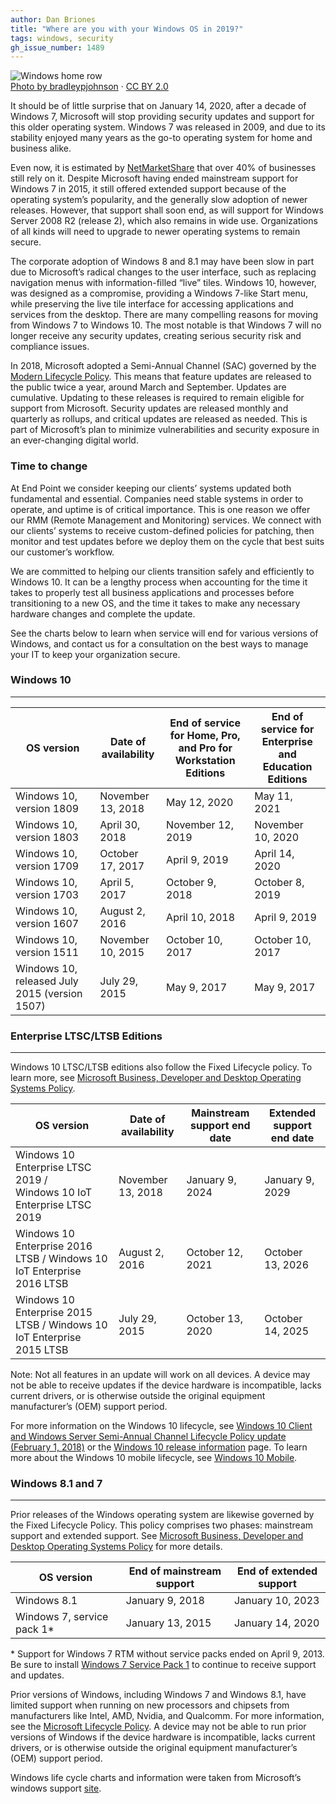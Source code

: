 ```yaml
---
author: Dan Briones
title: "Where are you with your Windows OS in 2019?"
tags: windows, security
gh_issue_number: 1489
---
```


<img src="/blog/2019/02/12/where-are-you-with-windows-2019/image-0.jpg" alt="Windows home row" /><br><a href="https://www.flickr.com/photos/bradleypjohnson/6139142250/">Photo by bradleypjohnson</a> · <a href="https://creativecommons.org/licenses/by/2.0/">CC BY 2.0</a>

It should be of little surprise that on January 14, 2020, after a decade of Windows&nbsp;7, Microsoft will stop providing security updates and support for this older operating system. Windows&nbsp;7 was released in 2009, and due to its stability enjoyed many years as the go-to operating system for home and business alike.

Even now, it is estimated by [NetMarketShare](https://netmarketshare.com/operating-system-market-share.aspx) that over 40% of businesses still rely on it. Despite Microsoft having ended mainstream support for Windows&nbsp;7 in 2015, it still offered extended support because of the operating system’s popularity, and the generally slow adoption of newer releases. However, that support shall soon end, as will support for Windows Server 2008 R2 (release 2), which also remains in wide use. Organizations of all kinds will need to upgrade to newer operating systems to remain secure.

The corporate adoption of Windows&nbsp;8 and 8.1 may have been slow in part due to Microsoft’s radical changes to the user interface, such as replacing navigation menus with information-​filled “live” tiles. Windows&nbsp;10, however, was designed as a compromise, providing a Windows&nbsp;7-​like Start menu, while preserving the live tile interface for accessing applications and services from the desktop. There are many compelling reasons for moving from Windows&nbsp;7 to Windows&nbsp;10. The most notable is that Windows&nbsp;7 will no longer receive any security updates, creating serious security risk and compliance issues.

In 2018, Microsoft adopted a Semi-​Annual Channel (SAC) governed by the [Modern Lifecycle Policy](https://support.microsoft.com/en-us/help/30881). This means that feature updates are released to the public twice a year, around March and September. Updates are cumulative. Updating to these releases is required to remain eligible for support from Microsoft. Security updates are released monthly and quarterly as rollups, and critical updates are released as needed. This is part of Microsoft’s plan to minimize vulnerabilities and security exposure in an ever-​changing digital world.

### Time to change

At End Point we consider keeping our clients’ systems updated both fundamental and essential. Companies need stable systems in order to operate, and uptime is of critical importance. This is one reason we offer our RMM (Remote Management and Monitoring) services. We connect with our clients’ systems to receive custom-​defined policies for patching, then monitor and test updates before we deploy them on the cycle that best suits our customer’s workflow.

We are committed to helping our clients transition safely and efficiently to Windows&nbsp;10. It can be a lengthy process when accounting for the time it takes to properly test all business applications and processes before transitioning to a new OS, and the time it takes to make any necessary hardware changes and complete the update.

See the charts below to learn when service will end for various versions of Windows, and contact us for a consultation on the best ways to manage your IT to keep your organization secure.

### Windows&nbsp;10

* * * * *

<table>
<thead><tr><th>OS version</th><th>Date of availability</th><th>End of service for Home, Pro, and Pro for Workstation Editions</th><th>End of service for Enterprise and Education Editions</th></tr></thead><tbody>
 <tr><td>Windows&nbsp;10, version 1809</td><td>November 13, 2018</td><td>May 12, 2020</td><td>May 11, 2021</td></tr>
 <tr><td>Windows&nbsp;10, version 1803</td><td>April 30, 2018</td><td>November 12, 2019</td><td>November 10, 2020</td></tr>
 <tr><td>Windows&nbsp;10, version 1709</td><td>October 17, 2017</td><td>April 9, 2019</td><td>April 14, 2020</td></tr>
 <tr><td>Windows&nbsp;10, version 1703</td><td>April 5, 2017</td><td>October 9, 2018</td><td>October 8, 2019</td></tr>
 <tr><td>Windows&nbsp;10, version 1607</td><td>August 2, 2016</td><td>April 10, 2018</td><td>April 9, 2019</td></tr>
 <tr><td>Windows&nbsp;10, version 1511</td><td>November 10, 2015</td><td>October 10, 2017</td><td>October 10, 2017</td></tr>
 <tr><td>Windows&nbsp;10, released July 2015 (version 1507)</td><td>July 29, 2015</td><td>May 9, 2017</td><td>May 9, 2017</td></tr>
</tbody></table>

### Enterprise LTSC/​LTSB Editions

* * * * *

Windows&nbsp;10 LTSC/​LTSB editions also follow the Fixed Lifecycle policy. To learn more, see [Microsoft Business, Developer and Desktop Operating Systems Policy](https://support.microsoft.com/en-us/help/14085).

<table>
<thead><tr><th>OS version</th><th>Date of availability</th><th>Mainstream support end date</th><th>Extended support end date</th></tr></thead><tbody>
 <tr><td>Windows&nbsp;10 Enterprise LTSC 2019 / Windows&nbsp;10 IoT Enterprise LTSC 2019</td><td>November 13, 2018</td><td>January 9, 2024</td><td>January 9, 2029</td></tr>
 <tr><td>Windows&nbsp;10 Enterprise 2016 LTSB / Windows&nbsp;10 IoT Enterprise 2016 LTSB</td><td>August 2, 2016</td><td>October 12, 2021</td><td>October 13, 2026</td></tr>
 <tr><td>Windows&nbsp;10 Enterprise 2015 LTSB / Windows&nbsp;10 IoT Enterprise 2015 LTSB</td><td>July 29, 2015</td><td>October 13, 2020</td><td>October 14, 2025</td></tr>
</tbody></table>

Note: Not all features in an update will work on all devices. A device may not be able to receive updates if the device hardware is incompatible, lacks current drivers, or is otherwise outside the original equipment manufacturer’s (OEM) support period.

For more information on the Windows&nbsp;10 lifecycle, see [Windows&nbsp;10 Client and Windows Server Semi-​Annual Channel Lifecycle Policy update (February 1, 2018)](https://support.microsoft.com/en-us/help/4076506) or the [Windows&nbsp;10 release information](https://technet.microsoft.com/windows/release-info.aspx) page. To learn more about the Windows&nbsp;10 mobile lifecycle, see [Windows&nbsp;10 Mobile](https://support.microsoft.com/lifecycle/search?alpha=Windows%2010%20Mobile).

### Windows&nbsp;8.1 and 7

* * * * *

Prior releases of the Windows operating system are likewise governed by the Fixed Lifecycle Policy. This policy comprises two phases: mainstream support and extended support. See [Microsoft Business, Developer and Desktop Operating Systems Policy](https://support.microsoft.com/en-us/help/14085) for more details.

<table>
<thead><tr><th>OS version</th><th>End of mainstream support</th><th>End of extended support</th></tr></thead><tbody>
 <tr><td>Windows&nbsp;8.1</td><td>January 9, 2018</td><td>January 10, 2023</td></tr>
 <tr><td>Windows&nbsp;7, service pack 1*</td><td>January 13, 2015</td><td>January 14, 2020</td></tr>
</tbody></table>

\* Support for Windows&nbsp;7 RTM without service packs ended on April 9, 2013. Be sure to install [Windows&nbsp;7 Service Pack 1](https://support.microsoft.com/en-us/help/15090) to continue to receive support and updates.

Prior versions of Windows, including Windows&nbsp;7 and Windows&nbsp;8.1, have limited support when running on new processors and chipsets from manufacturers like Intel, AMD, Nvidia, and Qualcomm. For more information, see the [Microsoft Lifecycle Policy](http://go.microsoft.com/fwlink/p/?LinkId=722733). A device may not be able to run prior versions of Windows if the device hardware is incompatible, lacks current drivers, or is otherwise outside the original equipment manufacturer’s (OEM) support period.

Windows life cycle charts and information were taken from Microsoft’s windows support [site](https://support.microsoft.com/en-us/help/13853/windows-lifecycle-fact-sheet).
